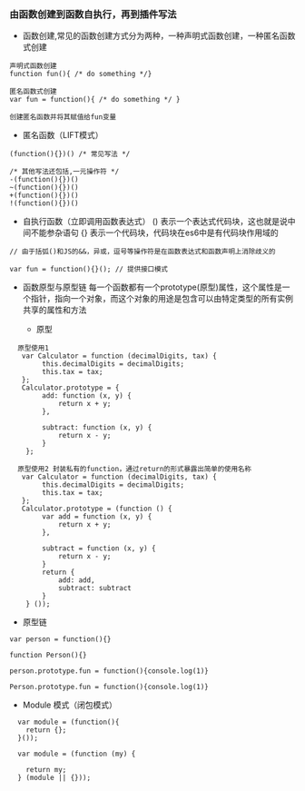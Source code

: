 ### 由函数创建到函数自执行，再到插件写法
- 函数创建,常见的函数创建方式分为两种，一种声明式函数创建，一种匿名函数式创建

```
声明式函数创建
function fun(){ /* do something */}   
```

```
匿名函数式创建
var fun = function(){ /* do something */ }

创建匿名函数并将其赋值给fun变量
```

- 匿名函数（LIFT模式）

```
(function(){})() /* 常见写法 */

/* 其他写法还包括,一元操作符 */
-(function(){})()
~(function(){})()
+(function(){})()
!(function(){})()
```

- 自执行函数（立即调用函数表达式）
  () 表示一个表达式代码块，这也就是说中间不能参杂语句
  {} 表示一个代码块，代码块在es6中是有代码块作用域的

```
// 由于括弧()和JS的&&，异或，逗号等操作符是在函数表达式和函数声明上消除歧义的

var fun = function(){}(); // 提供接口模式

```

- 函数原型与原型链
  每一个函数都有一个prototype(原型)属性，这个属性是一个指针，指向一个对象，而这个对象的用途是包含可以由特定类型的所有实例共享的属性和方法

   - 原型

```
  原型使用1
   var Calculator = function (decimalDigits, tax) {
        this.decimalDigits = decimalDigits;
        this.tax = tax;
   };
   Calculator.prototype = {
        add: function (x, y) {
            return x + y;
        },

        subtract: function (x, y) {
            return x - y;
        }
    };
```

```
  原型使用2 封装私有的function，通过return的形式暴露出简单的使用名称
   var Calculator = function (decimalDigits, tax) {
        this.decimalDigits = decimalDigits;
        this.tax = tax;
   };
   Calculator.prototype = (function () {
        var add = function (x, y) {
            return x + y;
        },

        subtract = function (x, y) {
            return x - y;
        }
        return {
            add: add,
            subtract: subtract
        }
    } ());
```

   - 原型链

```
var person = function(){}

function Person(){}

person.prototype.fun = function(){console.log(1)}

Person.prototype.fun = function(){console.log(1)}

```

- Module 模式（闭包模式）

```
  var module = (function(){
  	return {};
  }());

  var module = (function (my) {
    
    return my;
  } (module || {}));  
```
